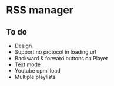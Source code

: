 # RSS manager

## To do

- Design
- Support no protocol in loading url
- Backward & forward buttons on Player
- Text mode
- Youtube opml load
- Multiple playlists